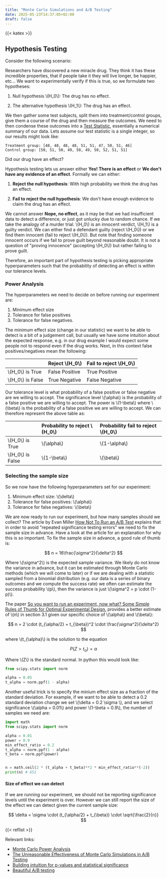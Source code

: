```yaml
---
title: "Monte Carlo Simulations and A/B Testing"
date: 2025-05-23T14:37:05+02:00
draft: false
---
```

{{< katex >}}

## Hypothesis Testing

Consider the following scenario:

Researchers have discovered a new miracle drug. They think it has these incredible properties, that if people take it they will live longer, be happier, etc... We want to experimentally verify if this is true, so we formulate two hypotheses:

1. Null hypothesis \\(H_0\\): The drug has no effect.

2. The alternative hypothesis \\(H_1\\): The drug has an effect.

<!-- TODO: This isn't quite right, raw data would be what I showed and test statistic would be the mean. -->

We then gather some test subjects, split them into treatment/control groups, give them a course of the drug and then measure the outcomes. We need to then condense these outcomes into a [Test Statistic](https://www.ncl.ac.uk/webtemplate/ask-assets/external/maths-resources/statistics/hypothesis-testing/test-statistic.html), essentially a numerical summary of our data. Lets assume our test statistic is a single integer, so our results might look like:

```text
Treatment group: [48, 48, 48, 48, 51, 51, 47, 50, 51, 46]
Control group: [50, 51, 50, 49, 50, 49, 50, 52, 51, 51]
```

Did our drug have an effect?

Hypothesis testing lets us answer either **Yes! There is an effect** or **We don't have any evidence of an effect**. Formally we can either:

1. **Reject the null hypothesis**: With high probability we think the drug has an effect.

2. **Fail to reject the null hypothesis**: We don't have enough evidence to claim the drug has an effect.

We cannot answer **Nope, no effect**, as it may be that we had insufficient data to detect a difference, or just got unlucky due to random chance. If we take the analogy of a murder trial. \\(H_0\\) is an innocent verdict, \\(H_1\\) is a guilty verdict. We can either find a defendant guilty (reject \\(H_0\\)) or we find them innocent (fail to reject \\(H_0\\)). But note that finding someone innocent occurs if we fail to prove guilt beyond reasonable doubt. It is not a question of "proving innocence" (accepting \\(H_0\\)) but rather failing to prove guilt.

Therefore, an important part of hypothesis testing is picking appropriate hyperparameters such that the probability of detecting an effect is within our tolerance levels.

### Power Analysis

The hyperparameters we need to decide on before running our experiment are:

1. Minimum effect size
2. Tolerance for false positives
3. Tolerance for false negatives.

The minimum effect size (change in our statistic) we want to be able to detect is a bit of a judgement call, but usually we have some intuition about the expected response, e.g. in our drug example I would expect some people not to respond even if the drug works. Next, in this context false positives/negatives mean the following:

| | Reject \\(H_0\\) | Fail to reject \\(H_0\\) |
|:---|:---|:---|
| \\(H_0\\) is True | False Positive | True Positive |
| \\(H_0\\) is False | True Negative | False Negative |

Our tolerance level is what probability of a false positive or false negative are we willing to accept. The significance level \\(\alpha\\) is the probability of a false positive we are willing to accept. The power is \\(1-\beta\\) where \\(\beta\\) is the probability of a false positive we are willing to accept. We can therefore represent the above table as:

| | Probability to reject \\(H_0\\) | Probability fail to reject \\(H_0\\) |
|:---|:---|:---|
| \\(H_0\\) is True | \\(\alpha\\) | \\(1-\alpha\\) |
| \\(H_0\\) is False | \\(1-\beta\\) | \\(\beta\\) |


### Selecting the sample size

So we now have the following hyperparameters set for our experiment:

1. Minimum effect size: \\(\delta\\)
2. Tolerance for false positives: \\(\alpha\\)
3. Tolerance for false negatives: \\(\beta\\)

We are now ready to run our experiment, but how many samples should we collect? The article by Evan Miller [How Not To Run an A/B Test](https://www.evanmiller.org/how-not-to-run-an-ab-test.html) explains that in order to avoid "repeated significance testing errors" we need to fix the sample size in advance. Have a look at the article for an explanation for why this is so important. To fix the sample size in advance, a good rule of thumb is:

$$
n = 16\frac{\sigma^2}{\delta^2}
$$

Where \\(\sigma^2\\) is the expected sample variance. We likely do not know the variance in advance, but it can be estimated through Monte Carlo methods (which we will come to later) or if we are dealing with a statistic sampled from a binomial distribution (e.g. our data is a series of binary outcomes and we compute the success rate) we often can estimate the success probability \\(p\\), then the variance is just \\(\sigma^2 = p \cdot (1-p)\\).

The paper [So you want to run an experiment, now what? Some Simple Rules of Thumb for Optimal Experimental Design.](https://www.nber.org/system/files/working_papers/w15701/w15701.pdf) provides a better estimate of \\(n\\) in section 3.1 given our specific choice of \\(\alpha\\) and \\(\beta\\):

$$
n = 2 \cdot (t_{\alpha/2} + t_{\beta})^2 \cdot \frac{\sigma^2}{\delta^2}
$$

where \\(t_{\alpha}\\) is the solution to the equation

$$
P(Z > t_{\alpha}) = \alpha
$$

Where \\(Z\\) is the standard normal. In python this would look like:

```python
from scipy.stats import norm

alpha = 0.05
t_alpha = norm.ppf(1 - alpha)
```

Another useful trick is to specify the minium effect size as a fraction of the standard deviation. For example, if we want to be able to detect a 0.2 standard deviation change we set \\(\delta = 0.2 \sigma \\), and we select significance \\(\alpha = 0.01\\) and power \\(1-\beta = 0.9\\), the number of samples we need are:

```python
import math
from scipy.stats import norm

alpha = 0.01
power = 0.9
min_effect_ratio = 0.2
t_alpha = norm.ppf(1 - alpha)
t_beta = norm.ppf(power)


n = math.ceil(2 * (t_alpha + t_beta)**2 * min_effect_ratio**(-2))
print(n) # 651
```

#### Size of effect we can detect

If we are running our experiment, we should not be reporting significance levels until the experiment is over. However we can still report the size of the effect we can detect given the current sample size:

$$
\delta = \sigma \cdot (t_{\alpha/2} + t_{\beta}) \cdot \sqrt{\frac{2}{n}}
$$

{{< reflist >}}

Relevant links:

- [Monte Carlo Power Analysis](https://deliveroo.engineering/2018/12/07/monte-carlo-power-analysis.html)
- [The Unreasonable Effectiveness of Monte Carlo Simulations in A/B Testing](https://bytepawn.com/unreasonable-effectiveness-monte-carlo-ab-testing.html)
- [Building intuition for p-values and statistical significance](https://bytepawn.com/building-intuition-p-values-statistical-significance.html#building-intuition-p-values-statistical-significance)
- [Beautiful A/B testing](https://bytepawn.com/beautiful-ab-testing.html#beautiful-ab-testing)
